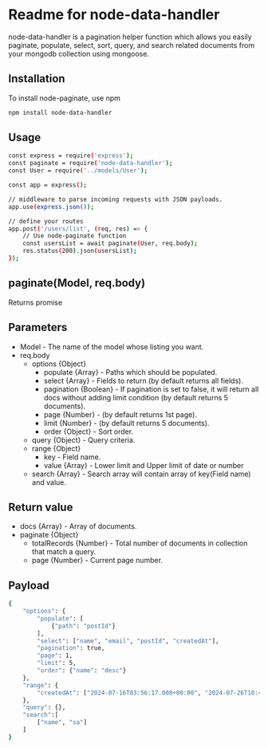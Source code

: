 # Readme for node-data-handler
node-data-handler is a pagination helper function which allows you easily paginate, populate, select, sort, query, and search related documents from your mongodb collection using mongoose.

## Installation
To install node-paginate, use npm
```sh
npm install node-data-handler
```
## Usage
```sh
const express = require('express');
const paginate = require('node-data-handler');
const User = require('../models/User');

const app = express();

// middleware to parse incoming requests with JSON payloads.
app.use(express.json());

// define your routes
app.post('/users/list', (req, res) => {
    // Use node-paginate function
    const usersList = await paginate(User, req.body);
    res.status(200).json(usersList);
});
```
## paginate(Model, req.body)
Returns promise
## Parameters
- Model - The name of the model whose listing you want.
- req.body 
    - options {Object} 
        - populate {Array} - Paths which should be populated.
        - select {Array} - Fields to return (by default returns all fields).
        - pagination {Boolean} - If pagination is set to false, it will return all docs without adding limit condition (by default returns 5 documents).
        - page {Number} - (by default returns 1st page).
        - limit {Number} - (by default returns 5 documents).
        - order {Object} - Sort order.
    - query {Object} - Query criteria.
    - range {Object}
        - key - Field name. 
        - value {Array} - Lower limit and Upper limit of date or number
    - search {Array} - Search array will contain array of key(Field name) and value.
## Return value
- docs {Array} - Array of documents.
- paginate {Object}
    - totalRecords {Number} - Total number of documents in collection that match a query.
    - page {Number} - Current page number.
## Payload
```sh
{
    "options": {
        "populate": [
            {"path": "postId"}
        ],
        "select": ["name", "email", "postId", "createdAt"],
        "pagination": true,
        "page": 1,
        "limit": 5,
        "order": {"name": "desc"}
    },
    "range": {
        "createdAt": ["2024-07-16T03:56:17.000+00:00", "2024-07-26T10:41:28.000+00:00"]
    },
    "query": {},
    "search":[
        ["name", "sa"]
    ]
}
```
